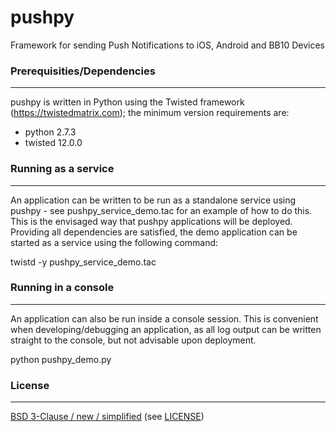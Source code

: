 # pushpy
Framework for sending Push Notifications to iOS, Android and BB10 Devices


### Prerequisities/Dependencies
--------------------
pushpy is written in Python using the Twisted framework (https://twistedmatrix.com); the minimum version requirements are:
* python 2.7.3
* twisted 12.0.0

### Running as a service
--------------------
An application can be written to be run as a standalone service using pushpy - see pushpy_service_demo.tac for an example of how to do this. This is the envisaged way that pushpy applications will be deployed. Providing all dependencies are satisfied, the demo application can be started as a service using the following command:

twistd -y pushpy_service_demo.tac

### Running in a console
--------------------
An application can also be run inside a console session. This is convenient when developing/debugging an application, as all log output can be written straight to the console, but not advisable upon deployment.

python pushpy_demo.py

### License
--------------------
[BSD 3-Clause / new / simplified](http://opensource.org/licenses/BSD-3-Clause) (see [LICENSE](LICENSE))

